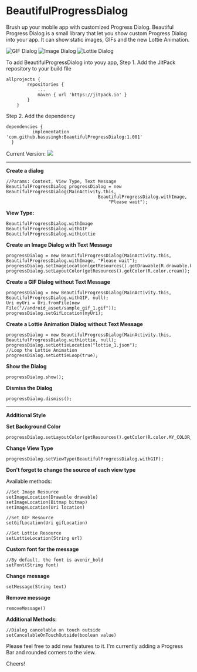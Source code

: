 # BeautifulProgressDialog
Brush up your mobile app with customized Progress Dialog. Beautiful Progress Dialog is a small library that let you show custom Progress Dialog into your app. It can show static images, GIFs and the new Lottie Animation.

![GIF Dialog](View_GIF.gif) ![Image Dialog](View_Image.gif) ![Lottie Dialog](View_Lottie.gif)

To add BeautifulProgressDialog into youy app,
Step 1. Add the JitPack repository to your build file
```
allprojects {
        repositories {
			...
            maven { url 'https://jitpack.io' }
        }
    }
  ```
  Step 2. Add the dependency
  ```
  dependencies {
	        implementation 'com.github.basusingh:BeautifulProgressDialog:1.001'
	}
  ```
 Current Version:  [![](https://jitpack.io/v/basusingh/BeautifulProgressDialog.svg)](https://jitpack.io/#basusingh/BeautifulProgressDialog)
 
 ________________________________________________
 **Create a dialog**
 ```
 //Params: Context, View Type, Text Message
 BeautifulProgressDialog progressDialog = new BeautifulProgressDialog(MainActivity.this, 
 									BeautifulProgressDialog.withImage,
									    "Please wait");
 ```
 **View Type:**
 ```
BeautifulProgressDialog.withImage
BeautifulProgressDialog.withGIF
BeautifulProgressDialog.withLottie
```


**Create an Image Dialog with Text Message**
```
progressDialog = new BeautifulProgressDialog(MainActivity.this, BeautifulProgressDialog.withImage, "Please wait");
progressDialog.setImageLocation(getResources().getDrawable(R.drawable.burger_logo));
progressDialog.setLayoutColor(getResources().getColor(R.color.cream));
```

**Create a GIF Dialog without Text Message**
```
progressDialog = new BeautifulProgressDialog(MainActivity.this, BeautifulProgressDialog.withGIF, null);
Uri myUri = Uri.fromFile(new File("//android_asset/sample_gif_1.gif"));
progressDialog.setGifLocation(myUri);
```

**Create a Lottie Animation Dialog without Text Message**
```
progressDialog = new BeautifulProgressDialog(MainActivity.this, BeautifulProgressDialog.withLottie, null);
progressDialog.setLottieLocation("lottie_1.json");
//Loop the Lottie Animation
progressDialog.setLottieLoop(true);
```

**Show the Dialog**
```
progressDialog.show();
```

**Dismiss the Dialog**
```
progressDialog.dismiss();
```

_________________________________________________

**Additional Style**

**Set Background Color**
```
progressDialog.setLayoutColor(getResources().getColor(R.color.MY_COLOR_NAME));
```

**Change View Type**
```
progressDialog.setViewType(BeautifulProgressDialog.withGIF);
```
**Don't forget to change the source of each view type**

Available methods:
```
//Set Image Resource
setImageLocation(Drawable drawable)
setImageLocation(Bitmap bitmap)
setImageLocation(Uri location)

//Set GIF Resource
setGifLocation(Uri gifLocation)

//Set Lottie Resource
setLottieLocation(String url)
```

**Custom font for the message**
```
//By default, the font is avenir_bold
setFont(String font)
```

**Change message**
```
setMessage(String text)
```

**Remove message**
```
removeMessage()
```

**Additional Methods:**
```
//Dialog cancelable on touch outside
setCancelableOnTouchOutside(boolean value)
```








Please feel free to add new features to it. 
I'm currently adding a Progress Bar and rounded corners to the view.

Cheers!

